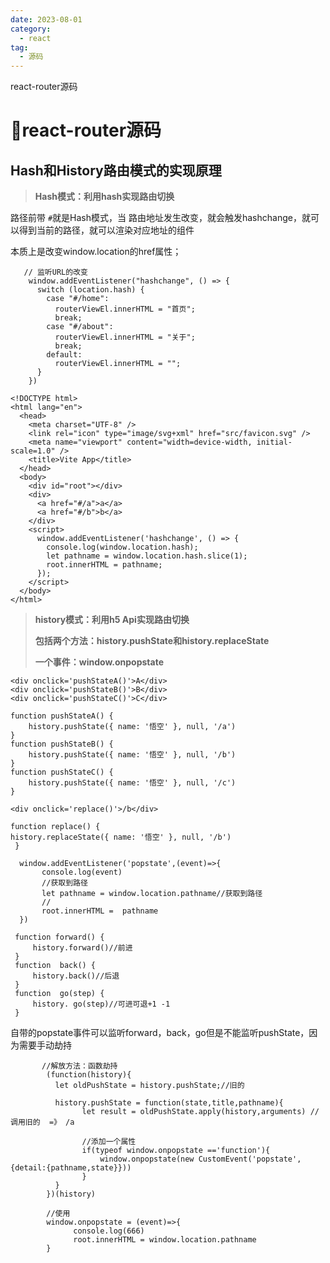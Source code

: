 ```yaml
---
date: 2023-08-01
category:
  - react
tag:
  - 源码
---
```

react-router源码

<!-- more -->

# 🎯react-router源码

## Hash和History路由模式的实现原理

> **Hash模式：利用hash实现路由切换**

路径前带 `#`就是Hash模式，当 路由地址发生改变，就会触发hashchange，就可以得到当前的路径，就可以渲染对应地址的组件

本质上是改变window.location的href属性；

```
   // 监听URL的改变
    window.addEventListener("hashchange", () => {
      switch (location.hash) {
        case "#/home":
          routerViewEl.innerHTML = "首页";
          break;
        case "#/about":
          routerViewEl.innerHTML = "关于";
          break;
        default:
          routerViewEl.innerHTML = "";
      }
    })
```

```
<!DOCTYPE html>
<html lang="en">
  <head>
    <meta charset="UTF-8" />
    <link rel="icon" type="image/svg+xml" href="src/favicon.svg" />
    <meta name="viewport" content="width=device-width, initial-scale=1.0" />
    <title>Vite App</title>
  </head>
  <body>
    <div id="root"></div>
    <div>
      <a href="#/a">a</a>
      <a href="#/b">b</a>
    </div>
    <script>
      window.addEventListener('hashchange', () => {
        console.log(window.location.hash);
        let pathname = window.location.hash.slice(1);
        root.innerHTML = pathname;
      });
    </script>
  </body>
</html>

```

> **history模式：利用h5 Api实现路由切换**
>
> **包括两个方法：history.pushState和history.replaceState**
>
> **一个事件：window.onpopstate**

```
<div onclick='pushStateA()'>A</div>
<div onclick='pushStateB()'>B</div>
<div onclick='pushStateC()'>C</div>

function pushStateA() {
    history.pushState({ name: '悟空' }, null, '/a')
}
function pushStateB() {
    history.pushState({ name: '悟空' }, null, '/b')
}
function pushStateC() {
    history.pushState({ name: '悟空' }, null, '/c')
}
```

```
<div onclick='replace()'>/b</div>

function replace() {
history.replaceState({ name: '悟空' }, null, '/b')
 }
```

```
  window.addEventListener('popstate',(event)=>{
       console.log(event)
       //获取到路径
       let pathname = window.location.pathname//获取到路径
       //
       root.innerHTML =  pathname
  })

 function forward() {
     history.forward()//前进
 }
 function  back() {
     history.back()//后退
 }
 function  go(step) {
     history. go(step)//可进可退+1 -1
 }
```

自带的popstate事件可以监听forward，back，go但是不能监听pushState，因为需要手动劫持

```
       //解放方法：函数劫持
        (function(history){
          let oldPushState = history.pushState;//旧的

          history.pushState = function(state,title,pathname){
                let result = oldPushState.apply(history,arguments) //调用旧的  =》 /a

                //添加一个属性
                if(typeof window.onpopstate =='function'){
                    window.onpopstate(new CustomEvent('popstate',{detail:{pathname,state}}))
                }
          }
        })(history)
     
        //使用
        window.onpopstate = (event)=>{
              console.log(666)
              root.innerHTML = window.location.pathname
        }
```
